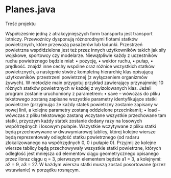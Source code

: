# Planes.java

Treść projektu

Współcześnie jedną z atrakcyjniejszych form transportu jest transport lotniczy. Przewoźnicy dysponują różnorodnymi flotami statków powietrznych, które przewożą pasażerów lub ładunki. Przestrzeń powietrzna współdzielona jest też przez innych użytkowników
takich jak siły wojskowe, sportowcy czy modelarze. 
Niewątpliwie każdy z uczestników ruchu powietrznego będzie miał:
• pozycję,
• wektor ruchu,
• pułap,
• prędkość.
znajdź inne cechy wspólne oraz różnice wszystkich statków powietrznych, a następnie
stwórz kompletną hierarchię klas opisującą użytkowników przestrzeni powietrznej (z wyłączeniem organizmów żywych).
W metodzie main przygotuj przykład zawierający przynajmniej 10 różnych statków
powietrznych w każdej z wyizolowanych klas. Jeżeli program zostanie uruchomiony z
parametrem:
• save – wówczas do pliku tekstowego zostaną zapisane wszystkie parametry identyfikujące statki powietrzne (przyjmując że każdy statek powietrzny zostanie zapisany
w nowej linii, a kolejne parametry zostaną oddzielone przecinkami);
• load <par> – wówczas z pliku tekstowego zastaną wczytane wszystkie przechowane tam statki, przyczym każdy statek zostanie dodany <par> razy na losowych
współrzędnych i losowym pułapie.
Wszystkie wczytywane z pliku statki będą przechowywane w dwuwymiarowej tablicy,
której kolejne wiersze będą reprezentowały odległość statku powietrznego (od radaru zlokalizowanego na współrzędnych 0, 0 i pułapie 0). Przyjmij że kolejne wiersze tablicy będą
przechowywały wszystkie statki powietrzne, których odległość jest mniejsza od elementów
ciągu geometrycznego opisanego przez iloraz ciągu q = 3, pierwszym elementem będzie
a1 = 3, a kolejnymi: a2 = 9, a3 = 27. W każdym wierszu statki muszą zostać posortowane
(przez wstawianie) w porządku rosnącym.

